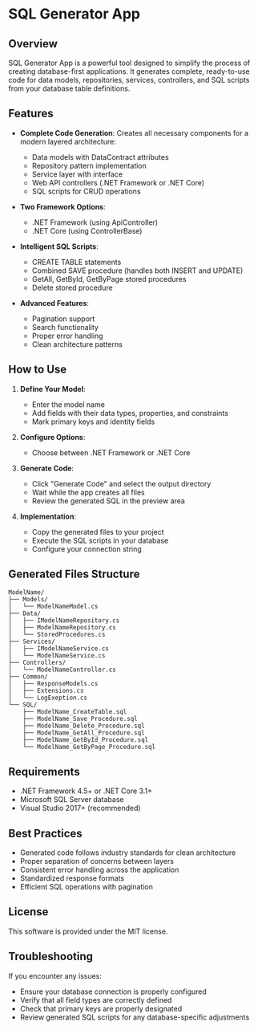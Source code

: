 # SQL Generator App

## Overview
SQL Generator App is a powerful tool designed to simplify the process of creating database-first applications. It generates complete, ready-to-use code for data models, repositories, services, controllers, and SQL scripts from your database table definitions.

## Features
- **Complete Code Generation**: Creates all necessary components for a modern layered architecture:
  - Data models with DataContract attributes
  - Repository pattern implementation
  - Service layer with interface
  - Web API controllers (.NET Framework or .NET Core)
  - SQL scripts for CRUD operations

- **Two Framework Options**:
  - .NET Framework (using ApiController)
  - .NET Core (using ControllerBase)

- **Intelligent SQL Scripts**:
  - CREATE TABLE statements
  - Combined SAVE procedure (handles both INSERT and UPDATE)
  - GetAll, GetById, GetByPage stored procedures
  - Delete stored procedure

- **Advanced Features**:
  - Pagination support
  - Search functionality
  - Proper error handling
  - Clean architecture patterns

## How to Use
1. **Define Your Model**:
   - Enter the model name
   - Add fields with their data types, properties, and constraints
   - Mark primary keys and identity fields

2. **Configure Options**:
   - Choose between .NET Framework or .NET Core

3. **Generate Code**:
   - Click "Generate Code" and select the output directory
   - Wait while the app creates all files
   - Review the generated SQL in the preview area

4. **Implementation**:
   - Copy the generated files to your project
   - Execute the SQL scripts in your database
   - Configure your connection string

## Generated Files Structure
```
ModelName/
├── Models/
│   └── ModelNameModel.cs
├── Data/
│   ├── IModelNameRepository.cs
│   ├── ModelNameRepository.cs
│   └── StoredProcedures.cs
├── Services/
│   ├── IModelNameService.cs
│   └── ModelNameService.cs
├── Controllers/
│   └── ModelNameController.cs
├── Common/
│   ├── ResponseModels.cs
│   ├── Extensions.cs
│   └── LogExeption.cs
└── SQL/
    ├── ModelName_CreateTable.sql
    ├── ModelName_Save_Procedure.sql
    ├── ModelName_Delete_Procedure.sql
    ├── ModelName_GetAll_Procedure.sql
    ├── ModelName_GetById_Procedure.sql
    └── ModelName_GetByPage_Procedure.sql
```

## Requirements
- .NET Framework 4.5+ or .NET Core 3.1+
- Microsoft SQL Server database
- Visual Studio 2017+ (recommended)

## Best Practices
- Generated code follows industry standards for clean architecture
- Proper separation of concerns between layers
- Consistent error handling across the application
- Standardized response formats
- Efficient SQL operations with pagination

## License
This software is provided under the MIT license.

## Troubleshooting
If you encounter any issues:
- Ensure your database connection is properly configured
- Verify that all field types are correctly defined
- Check that primary keys are properly designated
- Review generated SQL scripts for any database-specific adjustments 
